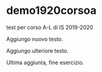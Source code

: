 # demo1920corsoa
test per corso A-L di IS 2019-2020

Aggiungo nuovo testo.

Aggiungo ulteriore testo.


Ultima aggiunta, fine esercizio.
